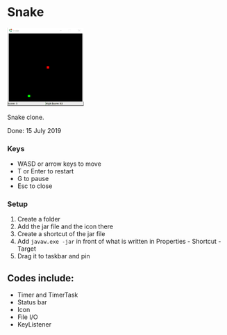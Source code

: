 # Snake
<img alt="Gameplay of Snake" src="https://github.com/soheekim2109/Snake/blob/master/snake.gif" width="35%" />

Snake clone.

Done: 15 July 2019

### Keys
- WASD or arrow keys to move
- T or Enter to restart
- G to pause
- Esc to close

### Setup
1. Create a folder
2. Add the jar file and the icon there
3. Create a shortcut of the jar file
4. Add `javaw.exe -jar` in front of what is written in Properties - Shortcut - Target
5. Drag it to taskbar and pin

## Codes include:
- Timer and TimerTask
- Status bar
- Icon
- File I/O
- KeyListener
